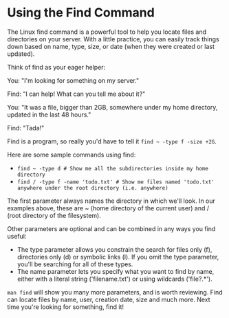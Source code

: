 # Using the Find Command
The Linux find command is a powerful tool to help you locate files and directories on your server. With a little practice, you can easily track things down based on name, type, size, or date (when they were created or last updated). 

Think of find as your eager helper:

You: "I'm looking for something on my server."

Find: "I can help! What can you tell me about it?"

You: "It was a file, bigger than 2GB, somewhere under my home directory, updated in the last 48 hours."

Find: "Tada!"

Find is a program, so really you'd have to tell it `find ~ -type f -size +2G`.

Here are some sample commands using find:
* `find ~ -type d # Show me all the subdirectories inside my home directory`
* `find / -type f -name 'todo.txt' # Show me files named 'todo.txt' anywhere under the root directory (i.e. anywhere)`

The first parameter always names the directory in which we'll look. In our examples above, these are ~ (home directory of the current user) and / (root directory of the filesystem).

Other parameters are optional and can be combined in any ways you find useful:
* The type parameter allows you constrain the search for files only (f), directories only (d) or symbolic links (l). If you omit the type parameter, you'll be searching for all of these types.
* The name parameter lets you specify what you want to find by name, either with a literal string ('filename.txt') or using wildcards ('file?.*').

`man find` will show you many more parameters, and is worth reviewing. Find can locate files by name, user, creation date, size and much more. Next time you're looking for something, find it!
